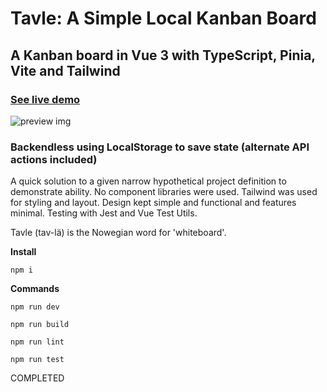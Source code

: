 # Tavle: A Simple Local Kanban Board
## A Kanban board in Vue 3 with TypeScript, Pinia, Vite and Tailwind
### [See live demo](https://david-gi.github.io/tavle/)
![preview img](https://github.com/david-gi/tavle/blob/main/example.png)

### Backendless using LocalStorage to save state (alternate API actions included)
A quick solution to a given narrow hypothetical project definition to demonstrate ability.
No component libraries were used. Tailwind was used for styling and layout.
Design kept simple and functional and features minimal.
Testing with Jest and Vue Test Utils.

Tavle (tav-lä) is the Nowegian word for 'whiteboard'.

**Install**
```
npm i
```

**Commands**

```
npm run dev
```

```
npm run build
```

```
npm run lint
```

```
npm run test
```

COMPLETED
